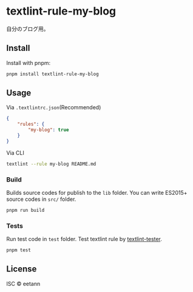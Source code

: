 # textlint-rule-my-blog
自分のブログ用。


## Install

Install with pnpm:

```sh
pnpm install textlint-rule-my-blog
```

## Usage

Via `.textlintrc.json`(Recommended)

```json
{
    "rules": {
        "my-blog": true
    }
}
```

Via CLI

```sh
textlint --rule my-blog README.md
```

### Build

Builds source codes for publish to the `lib` folder.
You can write ES2015+ source codes in `src/` folder.

```sh
pnpm run build
```

### Tests

Run test code in `test` folder.
Test textlint rule by [textlint-tester](https://github.com/textlint/textlint-tester).

```sh
pnpm test
```

## License

ISC © eetann
